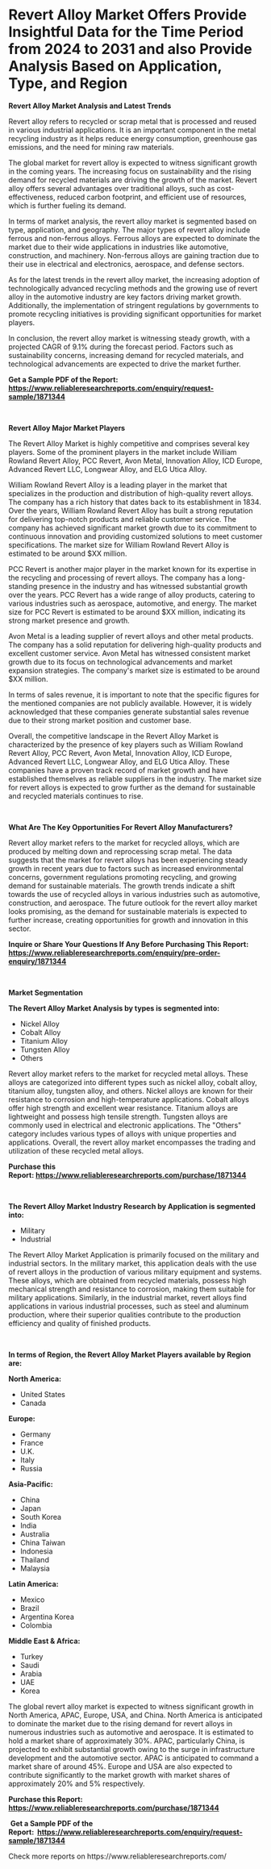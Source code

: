 <p><h1>Revert Alloy Market Offers Provide Insightful Data for the Time Period from 2024 to 2031 and also Provide Analysis Based on Application, Type, and Region</h1></p><p><strong>Revert Alloy Market Analysis and Latest Trends</strong></p>
<p><p>Revert alloy refers to recycled or scrap metal that is processed and reused in various industrial applications. It is an important component in the metal recycling industry as it helps reduce energy consumption, greenhouse gas emissions, and the need for mining raw materials.</p><p>The global market for revert alloy is expected to witness significant growth in the coming years. The increasing focus on sustainability and the rising demand for recycled materials are driving the growth of the market. Revert alloy offers several advantages over traditional alloys, such as cost-effectiveness, reduced carbon footprint, and efficient use of resources, which is further fueling its demand.</p><p>In terms of market analysis, the revert alloy market is segmented based on type, application, and geography. The major types of revert alloy include ferrous and non-ferrous alloys. Ferrous alloys are expected to dominate the market due to their wide applications in industries like automotive, construction, and machinery. Non-ferrous alloys are gaining traction due to their use in electrical and electronics, aerospace, and defense sectors.</p><p>As for the latest trends in the revert alloy market, the increasing adoption of technologically advanced recycling methods and the growing use of revert alloy in the automotive industry are key factors driving market growth. Additionally, the implementation of stringent regulations by governments to promote recycling initiatives is providing significant opportunities for market players.</p><p>In conclusion, the revert alloy market is witnessing steady growth, with a projected CAGR of 9.1% during the forecast period. Factors such as sustainability concerns, increasing demand for recycled materials, and technological advancements are expected to drive the market further.</p></p>
<p><strong>Get a Sample PDF of the Report:&nbsp; <a href="https://www.reliableresearchreports.com/enquiry/request-sample/1871344">https://www.reliableresearchreports.com/enquiry/request-sample/1871344</a></strong></p>
<p>&nbsp;</p>
<p><strong>Revert Alloy Major Market Players</strong></p>
<p><p>The Revert Alloy Market is highly competitive and comprises several key players. Some of the prominent players in the market include William Rowland Revert Alloy, PCC Revert, Avon Metal, Innovation Alloy, ICD Europe, Advanced Revert LLC, Longwear Alloy, and ELG Utica Alloy.</p><p>William Rowland Revert Alloy is a leading player in the market that specializes in the production and distribution of high-quality revert alloys. The company has a rich history that dates back to its establishment in 1834. Over the years, William Rowland Revert Alloy has built a strong reputation for delivering top-notch products and reliable customer service. The company has achieved significant market growth due to its commitment to continuous innovation and providing customized solutions to meet customer specifications. The market size for William Rowland Revert Alloy is estimated to be around $XX million.</p><p>PCC Revert is another major player in the market known for its expertise in the recycling and processing of revert alloys. The company has a long-standing presence in the industry and has witnessed substantial growth over the years. PCC Revert has a wide range of alloy products, catering to various industries such as aerospace, automotive, and energy. The market size for PCC Revert is estimated to be around $XX million, indicating its strong market presence and growth.</p><p>Avon Metal is a leading supplier of revert alloys and other metal products. The company has a solid reputation for delivering high-quality products and excellent customer service. Avon Metal has witnessed consistent market growth due to its focus on technological advancements and market expansion strategies. The company's market size is estimated to be around $XX million.</p><p>In terms of sales revenue, it is important to note that the specific figures for the mentioned companies are not publicly available. However, it is widely acknowledged that these companies generate substantial sales revenue due to their strong market position and customer base.</p><p>Overall, the competitive landscape in the Revert Alloy Market is characterized by the presence of key players such as William Rowland Revert Alloy, PCC Revert, Avon Metal, Innovation Alloy, ICD Europe, Advanced Revert LLC, Longwear Alloy, and ELG Utica Alloy. These companies have a proven track record of market growth and have established themselves as reliable suppliers in the industry. The market size for revert alloys is expected to grow further as the demand for sustainable and recycled materials continues to rise.</p></p>
<p>&nbsp;</p>
<p><strong>What Are The Key Opportunities For Revert Alloy Manufacturers?</strong></p>
<p><p>Revert alloy market refers to the market for recycled alloys, which are produced by melting down and reprocessing scrap metal. The data suggests that the market for revert alloys has been experiencing steady growth in recent years due to factors such as increased environmental concerns, government regulations promoting recycling, and growing demand for sustainable materials. The growth trends indicate a shift towards the use of recycled alloys in various industries such as automotive, construction, and aerospace. The future outlook for the revert alloy market looks promising, as the demand for sustainable materials is expected to further increase, creating opportunities for growth and innovation in this sector.</p></p>
<p><strong>Inquire or Share Your Questions If Any Before Purchasing This Report: <a href="https://www.reliableresearchreports.com/enquiry/pre-order-enquiry/1871344">https://www.reliableresearchreports.com/enquiry/pre-order-enquiry/1871344</a></strong></p>
<p>&nbsp;</p>
<p><strong>Market Segmentation</strong></p>
<p><strong>The Revert Alloy Market Analysis by types is segmented into:</strong></p>
<p><ul><li>Nickel Alloy</li><li>Cobalt Alloy</li><li>Titanium Alloy</li><li>Tungsten Alloy</li><li>Others</li></ul></p>
<p><p>Revert alloy market refers to the market for recycled metal alloys. These alloys are categorized into different types such as nickel alloy, cobalt alloy, titanium alloy, tungsten alloy, and others. Nickel alloys are known for their resistance to corrosion and high-temperature applications. Cobalt alloys offer high strength and excellent wear resistance. Titanium alloys are lightweight and possess high tensile strength. Tungsten alloys are commonly used in electrical and electronic applications. The "Others" category includes various types of alloys with unique properties and applications. Overall, the revert alloy market encompasses the trading and utilization of these recycled metal alloys.</p></p>
<p><strong>Purchase this Report:&nbsp;<a href="https://www.reliableresearchreports.com/purchase/1871344">https://www.reliableresearchreports.com/purchase/1871344</a></strong></p>
<p>&nbsp;</p>
<p><strong>The Revert Alloy Market Industry Research by Application is segmented into:</strong></p>
<p><ul><li>Military</li><li>Industrial</li></ul></p>
<p><p>The Revert Alloy Market Application is primarily focused on the military and industrial sectors. In the military market, this application deals with the use of revert alloys in the production of various military equipment and systems. These alloys, which are obtained from recycled materials, possess high mechanical strength and resistance to corrosion, making them suitable for military applications. Similarly, in the industrial market, revert alloys find applications in various industrial processes, such as steel and aluminum production, where their superior qualities contribute to the production efficiency and quality of finished products.</p></p>
<p>&nbsp;</p>
<p><strong>In terms of Region, the Revert Alloy Market Players available by Region are:</strong></p>
<p>
    <p> <strong> North America: </strong>
        <ul>
            <li>United States</li>
            <li>Canada</li>
        </ul>
        </p> 
    <p> <strong> Europe: </strong>
        <ul>
            <li>Germany</li>
            <li>France</li>
            <li>U.K.</li>
            <li>Italy</li>
            <li>Russia</li>
        </ul>
        </p> 
    <p> <strong> Asia-Pacific: </strong>
        <ul>
            <li>China</li>
            <li>Japan</li>
            <li>South Korea</li>
            <li>India</li>
            <li>Australia</li>
            <li>China Taiwan</li>
            <li>Indonesia</li>
            <li>Thailand</li>
            <li>Malaysia</li>
        </ul>
        </p> 
    <p> <strong> Latin America: </strong>
        <ul>
            <li>Mexico</li>
            <li>Brazil</li>
            <li>Argentina Korea</li>
            <li>Colombia</li>
        </ul>
        </p> 
    <p> <strong> Middle East & Africa: </strong>
        <ul>
            <li>Turkey</li>
            <li>Saudi</li>
            <li>Arabia</li>
            <li>UAE</li>
            <li>Korea</li>
        </ul>
    </p>
    </p>
<p><p>The global revert alloy market is expected to witness significant growth in North America, APAC, Europe, USA, and China. North America is anticipated to dominate the market due to the rising demand for revert alloys in numerous industries such as automotive and aerospace. It is estimated to hold a market share of approximately 30%. APAC, particularly China, is projected to exhibit substantial growth owing to the surge in infrastructure development and the automotive sector. APAC is anticipated to command a market share of around 45%. Europe and USA are also expected to contribute significantly to the market growth with market shares of approximately 20% and 5% respectively.</p></p>
<p><strong>Purchase this Report: <a href="https://www.reliableresearchreports.com/purchase/1871344">https://www.reliableresearchreports.com/purchase/1871344</a></strong></p>
<p>&nbsp;<strong>Get a Sample PDF of the Report:&nbsp;&nbsp;<a href="https://www.reliableresearchreports.com/enquiry/request-sample/1871344">https://www.reliableresearchreports.com/enquiry/request-sample/1871344</a></strong></p>
<p><strong></strong></p>
<p>Check more reports on https://www.reliableresearchreports.com/</p>
